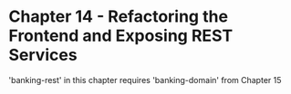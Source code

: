 # Chapter 14 - Refactoring the Frontend and Exposing REST Services

'banking-rest' in this chapter requires 'banking-domain' from Chapter 15


